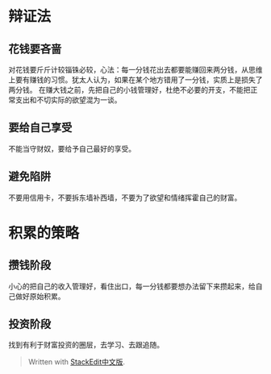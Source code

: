 # 辩证法
##  花钱要吝啬
对花钱要斤斤计较锱铢必较，心法：每一分钱花出去都要能赚回来两分钱，从思维上要有赚钱的习惯。犹太人认为，如果在某个地方错用了一分钱，实质上是损失了两分钱。
在赚大钱之前，先把自己的小钱管理好，杜绝不必要的开支，不能把正常支出和不切实际的欲望混为一谈。
## 要给自己享受
不能当守财奴，要给予自己最好的享受。
## 避免陷阱
不要用信用卡，不要拆东墙补西墙，不要为了欲望和情绪挥霍自己的财富。

# 积累的策略
## 攒钱阶段
小心的把自己的收入管理好，看住出口，每一分钱都要想办法留下来攒起来，给自己做好原始积累。
## 投资阶段
找到有利于财富投资的圈层，去学习、去跟追随。

> Written with [StackEdit中文版](https://stackedit.cn/).
<!--stackedit_data:
eyJoaXN0b3J5IjpbMTEzNjAxOTc1Miw0ODQ3MjMyNjFdfQ==
-->